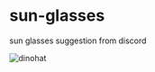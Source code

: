 # sun-glasses
sun glasses suggestion from discord
 <html>
<img
  src="Screenshot 2022-10-11 211526.png"
  alt="dinohat"
  title="dinohat"
  style="display: inline-block; margin: 0 auto; max-width: 300px">
</html>

